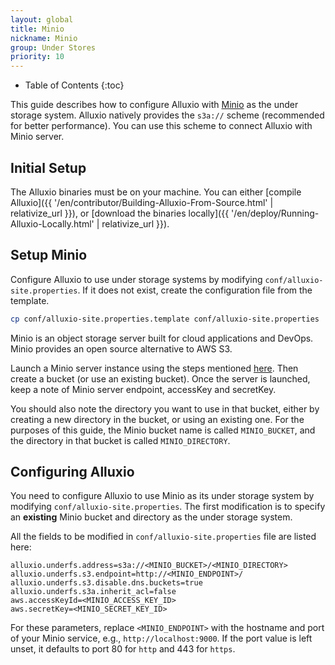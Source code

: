 ```yaml
---
layout: global
title: Minio
nickname: Minio
group: Under Stores
priority: 10
---
```


* Table of Contents
{:toc}

This guide describes how to configure Alluxio with [Minio](https://minio.io/) as the
under storage system. Alluxio natively provides the `s3a://` scheme (recommended for better
performance). You can use this scheme to connect Alluxio with Minio server.

## Initial Setup

The Alluxio binaries must be on your machine. You can either
[compile Alluxio]({{ '/en/contributor/Building-Alluxio-From-Source.html' | relativize_url }}), or
[download the binaries locally]({{ '/en/deploy/Running-Alluxio-Locally.html' | relativize_url }}).

## Setup Minio

Configure Alluxio to use under storage systems by modifying
`conf/alluxio-site.properties`. If it does not exist, create the configuration file from the
template.

```bash
cp conf/alluxio-site.properties.template conf/alluxio-site.properties
```

Minio is an object storage server built for cloud applications and DevOps. Minio provides an open
source alternative to AWS S3.

Launch a Minio server instance using the steps mentioned
[here](http://docs.minio.io/docs/minio-quickstart-guide). Then create a bucket (or use an existing
bucket). Once the server is launched, keep a note of Minio server endpoint, accessKey and secretKey.

You should also note the directory you want to use in that bucket, either by creating
a new directory in the bucket, or using an existing one. For the purposes of this guide, the Minio
bucket name is called `MINIO_BUCKET`, and the directory in that bucket is called `MINIO_DIRECTORY`.

## Configuring Alluxio

You need to configure Alluxio to use Minio as its under storage system by modifying
`conf/alluxio-site.properties`. The first modification is to specify an **existing** Minio
bucket and directory as the under storage system.

All the fields to be modified in `conf/alluxio-site.properties` file are listed here:

```properties
alluxio.underfs.address=s3a://<MINIO_BUCKET>/<MINIO_DIRECTORY>
alluxio.underfs.s3.endpoint=http://<MINIO_ENDPOINT>/
alluxio.underfs.s3.disable.dns.buckets=true
alluxio.underfs.s3a.inherit_acl=false
aws.accessKeyId=<MINIO_ACCESS_KEY_ID>
aws.secretKey=<MINIO_SECRET_KEY_ID>
```

For these parameters, replace `<MINIO_ENDPOINT>` with the hostname and port of your Minio service,
e.g., `http://localhost:9000`. If the port value is left unset, it defaults to port 80 for `http`
and 443 for `https`.
